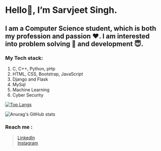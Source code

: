 # Hello👋, I’m Sarvjeet Singh.

## I am a Computer Science student, which is both my profession and passion :heart:. I am interested into problem solving :star2: and development :innocent:. 

### My Tech stack:
1. C, C++, Python, pHp
2. HTML, CSS, Bootstrap, JavaScript
3. Django and Flask
4. MySql
5. Machine Learning
6. Cyber Security

[![Top Langs](https://github-readme-stats.vercel.app/api/top-langs/?username=jeet4779&layout=compact)](https://github.com/anuraghazra/github-readme-stats)




![Anurag's GitHub stats](https://github-readme-stats.vercel.app/api?username=jeet4779&show_icons=true&theme=tokyonight)



### Reach me :
> [LinkedIn ](https://www.linkedin.com/in/sarvjeet-singh-6249551b7/) <br/>
> [Instagram](https://www.instagram.com/thespacesquad_/?hl=en)


<!---
jeet4779/jeet4779 is a ✨ special ✨ repository because its `README.md` (this file) appears on your GitHub profile.
You can click the Preview link to take a look at your changes.
--->
